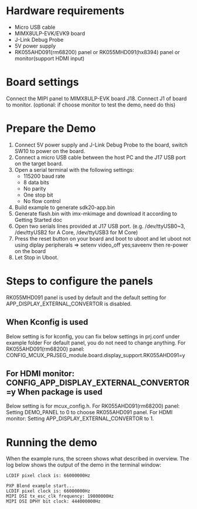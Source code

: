Hardware requirements
=====================
- Micro USB cable
- MIMX8ULP-EVK/EVK9 board
- J-Link Debug Probe
- 5V power supply
- RK055AHD091(rm68200) panel or RK055MHD091(hx8394) panel or monitor(support HDMI input)

Board settings
============
Connect the MIPI panel to MIMX8ULP-EVK board J18.
Connect J1 of board to monitor. (optional: if choose monitor to test the demo, need do this)

Prepare the Demo
===============
1.  Connect 5V power supply and J-Link Debug Probe to the board, switch SW10 to power on the board.
2.  Connect a micro USB cable between the host PC and the J17 USB port on the target board.
3.  Open a serial terminal with the following settings:
    - 115200 baud rate
    - 8 data bits
    - No parity
    - One stop bit
    - No flow control
4.  Build example to generate sdk20-app.bin
5.  Generate flash.bin with imx-mkimage and download it according to Getting Started doc
6.  Open two serials lines provided at J17 USB port.
    (e.g. /dev/ttyUSB0~3, /dev/ttyUSB2 for A Core, /dev/ttyUSB3 for M Core)
7.  Press the reset button on your board and boot to uboot and let uboot not using diplay peripherals
    => setenv video_off yes;saveenv
    then re-power on the board
8.  Let Stop in Uboot.

Steps to configure the panels
===============
RK055MHD091 panel is used by default and the default setting for APP_DISPLAY_EXTERNAL_CONVERTOR is disabled.

When Kconfig is used
----------------
Below setting is for kconfig, you can fix below settings in prj.conf under example folder
For default panel, you do not need to change anything.
For RK055AHD091(rm68200) panel:
CONFIG_MCUX_PRJSEG_module.board.display_support.RK055AHD091=y

For HDMI monitor:
CONFIG_APP_DISPLAY_EXTERNAL_CONVERTOR=y
When package is used
----------------
Below setting is for mcux_config.h.
For RK055AHD091(rm68200) panel:
Setting DEMO_PANEL to 0 to choose RK055AHD091 panel.
For HDMI monitor:
Setting APP_DISPLAY_EXTERNAL_CONVERTOR to 1.

Running the demo
================
When the example runs, the screen shows what described in overview.
The log below shows the output of the demo in the terminal window:
~~~~~~~~~~~~~~~~~~~~~~~~~~~~~~~~~~~
LCDIF pixel clock is: 66000000Hz

PXP Blend example start...
LCDIF pixel clock is: 66000000Hz
MIPI DSI tx_esc_clk frequency: 19800000Hz
MIPI DSI DPHY bit clock: 444000000Hz
~~~~~~~~~~~~~~~~~~~~~~~~~~~~~~~~~~~
